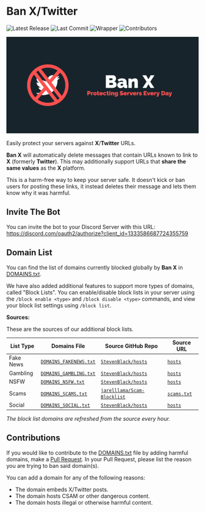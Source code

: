 # Ban X/Twitter

![Latest Release](https://img.shields.io/github/release/ScytedTV-Studios/BanX) ![Last Commit](https://img.shields.io/github/last-commit/ScytedTV-Studios/BanX) ![Wrapper](https://img.shields.io/badge/wrapper-discord.js-5865F2) ![Contributors](https://img.shields.io/github/contributors/ScytedTV-Studios/BanX)

![Ban X - Banner](https://github.com/ScytedTV-Studios/BanX/blob/master/Branding/Ban%20X%20-%20GitHub%20Preview.jpg?raw=true)

Easily protect your servers against **X**/**Twitter** URLs.

**Ban X** will automatically delete messages that contain URLs known to link to **X** (formerly **Twitter**). This may additionally support URLs that **share the same values** as the **X** platform.

This is a harm-free way to keep your server safe. It doesn't kick or ban users for posting these links, it instead deletes their message and lets them know why it was harmful.

## Invite The Bot

You can invite the bot to your Discord Server with this URL: https://discord.com/oauth2/authorize?client_id=1333586687724355759

## Domain List

You can find the list of domains currently blocked globally by **Ban X** in [DOMAINS.txt](https://github.com/ScytedTV-Studios/BanX/blob/master/DOMAINS.txt).

We have also added additional features to support more types of domains, called "Block Lists". You can enable/disable block lists in your server using the `/block enable <type>` and `/block disable <type>` commands, and view your block list settings using `/block list`.

**Sources:**

These are the sources of our additional block lists.

| List Type | Domains File | Source GitHub Repo | Source URL |
| --------- | ------------ | ------------------ | ---------- |
| Fake News | [`DOMAINS_FAKENEWS.txt`](https://github.com/ScytedTV-Studios/BanX/blob/master/DOMAINS_FAKENEWS.txt) | [`StevenBlack/hosts`](https://github.com/StevenBlack/hosts) | [`hosts`](https://raw.githubusercontent.com/StevenBlack/hosts/master/alternates/fakenews-only/hosts) |
| Gambling | [`DOMAINS_GAMBLING.txt`](https://github.com/ScytedTV-Studios/BanX/blob/master/DOMAINS_GAMBLING.txt) | [`StevenBlack/hosts`](https://github.com/StevenBlack/hosts) | [`hosts`](https://raw.githubusercontent.com/StevenBlack/hosts/master/alternates/gambling-only/hosts) |
| NSFW | [`DOMAINS_NSFW.txt`](https://github.com/ScytedTV-Studios/BanX/blob/master/DOMAINS_NSFW.txt) | [`StevenBlack/hosts`](https://github.com/StevenBlack/hosts) | [`hosts`](https://raw.githubusercontent.com/StevenBlack/hosts/master/alternates/porn-only/hosts) |
| Scams | [`DOMAINS_SCAMS.txt`](https://github.com/ScytedTV-Studios/BanX/blob/master/DOMAINS_SCAMS.txt) | [`jarelllama/Scam-Blocklist`](https://github.com/jarelllama/Scam-Blocklist) | [`scams.txt`](https://raw.githubusercontent.com/jarelllama/Scam-Blocklist/main/lists/wildcard_domains/scams.txt) |
| Social | [`DOMAINS_SOCIAL.txt`](https://github.com/ScytedTV-Studios/BanX/blob/master/DOMAINS_SOCIAL.txt) | [`StevenBlack/hosts`](https://github.com/StevenBlack/hosts) | [`hosts`](https://raw.githubusercontent.com/StevenBlack/hosts/master/alternates/social-only/hosts) |

*The block list domains are refreshed from the source every hour.*

## Contributions

If you would like to contribute to the [DOMAINS.txt](https://github.com/ScytedTV-Studios/BanX/blob/master/DOMAINS.txt) file by adding harmful domains, make a [Pull Request](https://github.com/ScytedTV-Studios/BanX/pulls). In your Pull Request, please list the reason you are trying to ban said domain(s).

You can add a domain for any of the following reasons:
- The domain embeds X/Twitter posts.
- The domain hosts CSAM or other dangerous content.
- The domain hosts illegal or otherwise harmful content.
